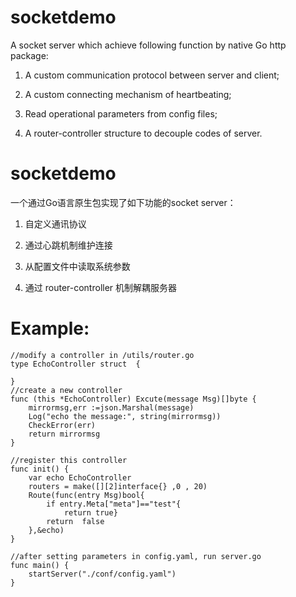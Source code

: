 # socketdemo
A socket server which achieve following function by native Go http package:

  1. A custom communication protocol between server and client;
  
  2. A custom connecting mechanism of heartbeating;
  
  3. Read operational parameters from config files;
  
  4. A router-controller structure to decouple codes of server.
  


# socketdemo
一个通过Go语言原生包实现了如下功能的socket server：

 1. 自定义通讯协议
 
 2. 通过心跳机制维护连接
 
 3. 从配置文件中读取系统参数
 
 4. 通过 router-controller 机制解耦服务器
 
 

# Example: 
```
//modify a controller in /utils/router.go
type EchoController struct  {

}
//create a new controller
func (this *EchoController) Excute(message Msg)[]byte {
	mirrormsg,err :=json.Marshal(message)
	Log("echo the message:", string(mirrormsg))
	CheckError(err)
	return mirrormsg
}

//register this controller 
func init() {
	var echo EchoController
	routers = make([][2]interface{} ,0 , 20)
	Route(func(entry Msg)bool{
		if entry.Meta["meta"]=="test"{
			return true}
		return  false
	},&echo)
}

//after setting parameters in config.yaml, run server.go
func main() {
	startServer("./conf/config.yaml")
}

```